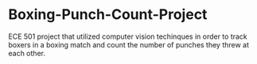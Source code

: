 # Boxing-Punch-Count-Project
ECE 501 project that utilized computer vision techinques in order to track boxers in a boxing match and count the number of punches they threw at each other.
